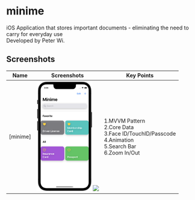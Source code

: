 # minime
iOS Application that stores important documents - eliminating the need to carry for everyday use
<br>Developed by Peter Wi.

## Screenshots

|Name|Screenshots|Key Points
|--|--|--|
|[minime]|<img src="Screenshots/minime_2.png" width="150"/><img src="Screenshots/record_1.gif" width="135"/>|1.MVVM Pattern<br>2.Core Data<br>3.Face ID/TouchID/Passcode<br>4.Animation<br>5.Search Bar<br>6.Zoom In/Out
